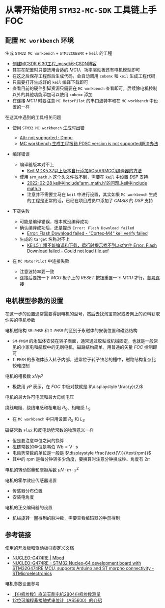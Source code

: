 # 从零开始使用 `STM32-MC-SDK` 工具链上手 FOC

## 配置 `MC workbench` 环境

生成 `STM32 MC workbench` + `STM32CUBEMX` + `keil` 的工程
- [创建MCSDK 6.30工程_mcsdk6-CSDN博客](https://blog.csdn.net/wlwx66/article/details/142472315)
- 其实在配置时只要选用合适的 $\displaystyle MCU$、功率驱动板还有电机模型即可
- 在这之后保存工程然后生成代码，会自动调用 `cubemx` 和 `keil` 生成工程代码
- 只需要打开生成好的 `keil` 编译下载即可
- 查看目前的硬件引脚资源只需要在 `MC workbench` 查看即可，后续除电机控制以外的其他功能添加可以使用 `cubemx` 添加
- 在连接 $\displaystyle MCU$ 时要注意 `MC MotorPilot` 的串口波特率和在 `MC workbench` 中设置的一样

在这其中遇到的工具相关问题
- 使用 `STM32 MC workbench` 生成时出错
	- [Attr not supported : Dmpu](https://blog.csdn.net/m0_46660770/article/details/143916220)
	- [MC workbench 生成工程报错 PDSC version is not supported解决办法](https://blog.csdn.net/qq_41839588/article/details/137562932)

- 编译错误
	- 编译器版本对不上
		- [Keil MDK5.37以上版本自行添加AC5(ARMCC)编译器的方法](https://blog.csdn.net/qcmyqcmy/article/details/125814461)
	- 使用 `arm_math.h` 这个头文件找不到，需要在 `keil` 中设置 $\displaystyle DSP$ 支持
		- [2022-02-28 keil中include“arm_math.h“的问题_keil中include math.h](https://blog.csdn.net/Vissence/article/details/123181599)
		- 注意并不需要立马在 `keil` 中进行设置，其实如果 `MC workbench` 生成的工程是正常的话，已经在项目成员中添加了 $\displaystyle CMSIS$ 的 $\displaystyle DSP$ 支持

- 下载失败
	- 可能是编译错误，根本就没编译成功
	- 确认编译成功后，还是提示 `Error: Flash Download failed`
		- [Error: Flash Download failed - “Cortex-M4“ keil verify failed](https://blog.csdn.net/m0_46660770/article/details/139323890?spm=1001.2014.3001.5502)
	- 生成的 `target` 名称对不上
		- [KEIL5工程不能编译和下载，运行时提示找不到.axf文件 Error: Flash Download failed - Could not load file.axf](https://blog.csdn.net/weixin_43716668/article/details/128952277)


- 在 `MC MotorPilot` 中连接失败
	- 注意波特率要一致
	- 连接后要按一下 $\displaystyle MCU$ 板子上的 $\displaystyle RESET$ 按钮重置一下 $\displaystyle MCU$ 才行，[参考连接](https://community.st.com/t5/stm32-mcus-motor-control/usb-com-interface-not-working-in-steval-spin3204-windows10/td-p/620934/page/2)

## 电机模型参数的设置

在这一步的设置通常需要得到电机的型号，然后去找淘宝商家或者网上的资料获取你买的电机参数

电机磁结构 `SM-PMSM` 和 `I-PMSM` 的区别于永磁体的安装位置和磁路结构
-  `SM-PMSM` 的永磁体安装在转子表面，通常通过胶粘或机械固定，也就是一般常见的小家电和航模中的无刷电机，磁路结构简单，用普通的矢量 $FOC$ 控制即可
- `I-PMSM` 的永磁体嵌入转子内部，通常位于转子铁芯的槽中，磁路结构复杂比较难控制

电机的槽极数 $\displaystyle xNyP$
- 极数用 $\displaystyle yP$ 表示，在 $\displaystyle FOC$ 中极对数就是 $\displaystyle \frac{y}{2}$ 

电机的最大许可电流和最大母线电压

绕线电阻、绕线电感和相电阻 $\displaystyle R_{S}$、相电感 $\displaystyle L_{S}$
- 在 `MC workbench` 中只用设置 $\displaystyle R_{S}$ 和 $\displaystyle L_{S}$

磁链常数 `Flux` 和反电动势常数的物理意义一样
- 但是要注意单位之间的换算
- 磁链常数的单位是韦伯 $\displaystyle \text{Wb}=\text{V}·\text{s}$
- 电动势常数的单位是一般是 $\displaystyle \frac{\text{V}}{\text{rpm}}$ 
- 其中的 $\displaystyle \text{rpm}$ 是每分钟转多少角度，要换算时注意分钟换成秒、角度有 $\displaystyle 2\pi$

电机的转动惯量和摩擦系数 $\displaystyle \mu N·m·s^{2}$


电机的霍尔效应传感器设置
- 传感器分布位置
- 安装电角度

电机的正交编码器的设置
- 机械旋转一圈得到的脉冲数，需要查看编码器的手册得到

## 参考链接

使用的开发板和驱动板引脚定义文档
- [NUCLEO-G474RE | Mbed](https://os.mbed.com/platforms/ST-Nucleo-G474RE/)
- [NUCLEO-G474RE - STM32 Nucleo-64 development board with STM32G474RE MCU, supports Arduino and ST morpho connectivity - STMicroelectronics](https://www.st.com/en/evaluation-tools/NUCLEO-G474RE.html)

电机参数设置参考
- [【电机参数】直流无刷电机2804电机参数测量](https://blog.csdn.net/qq_42681425/article/details/134489649)
- [12位可编程非接触式电位计（AS5600）的介绍](https://blog.csdn.net/mftang/article/details/144993217)

